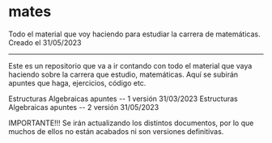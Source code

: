 # mates
Todo el material que voy haciendo para estudiar la carrera de matemáticas.
Creado el 31/05/2023
**********************************************************************************
Este es un repositorio que va a ir contando con todo el material que vaya haciendo sobre la carrera que estudio, matemáticas. 
Aquí se subirán apuntes que haga, ejercicios, código etc.

Estructuras Algebraicas apuntes -- 1 versión 31/03/2023
Estructuras Algebraicas apuntes -- 2 versión 31/05/2023


IMPORTANTE!!! 
Se irán actualizando los distintos documentos, por lo que muchos de ellos no están acabados ni son versiones definitivas.

